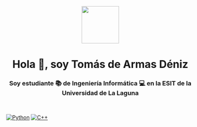 <div id="header" align="center">
  <img src="[https://media.giphy.com/media/M9gbBd9nbDrOTu1Mqx/giphy.gif](https://64.media.tumblr.com/5378b15545e9f678c276c71d65c2332d/db4faccd3974c37c-80/s1280x1920/62af995ea18fbff1be7188e5221af897186db6b8.gifv)" width="100"/>
</div>

<h1 align="center">Hola 👋, soy Tomás de Armas Déniz</h1>
<h3 align="center">Soy estudiante 📚 de Ingeniería Informática 💻 en la ESIT de la Universidad de La Laguna </h3>

<br>

[![Python](https://img.shields.io/badge/Python-yellow?style=for-the-badge&logo=python&logoColor=white&labelColor=101010)]()
[![C++](https://img.shields.io/badge/-c++-black?style=for-the-badge&logo=c%2B%2B&logoColor=white&labelColor=101010)]()

<br>
